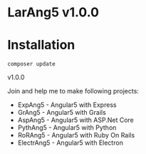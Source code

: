 # LarAng5 v1.0.0

# Installation
 `composer update`
 
v1.0.0

Join and help me to make following projects:
* ExpAng5 - Angular5 with Express
* GrAng5 - Angular5 with Grails
* AspAng5 - Angular5 with ASP.Net Core
* PythAng5 - Angular5 with Python
* RoRAng5 - Angular5 with Ruby On Rails
* ElectrAng5 - Angular5 with Electron
